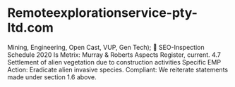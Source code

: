 # Remoteexplorationservice-pty-ltd.com
Mining, Engineering, Open Cast, VUP, Gen Tech);  SEO-Inspection Schedule 2020 Is Metrix: Murray &amp; Roberts Aspects Register, current. 4.7 Settlement of alien vegetation due to construction activities Specific EMP Action: Eradicate alien invasive species. Compliant: We reiterate statements made under section 1.6 above. 
